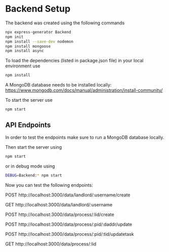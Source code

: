 # Backend Setup

The backend was created using the following commands
```bash
npx express-generator Backend
npm init
npm install --save-dev nodemon
npm install mongoose
npm install async
```

To load the dependencies (listed in package.json file) in your local environment use
```bash
npm install
```

A MongoDB database needs to be installed locally: https://www.mongodb.com/docs/manual/administration/install-community/

To start the server use
```bash
npm start
```

## API Endpoints

In order to test the endpoints make sure to run a MongoDB database locally.

Then start the server using
```bash
npm start
```

or in debug mode using
```bash
DEBUG=Backend:* npm start
```

Now you can test the following endpoints:

POST
http://localhost:3000/data/landlord/:username/create

GET
http://localhost:3000/data/landlord/:username

POST
http://localhost:3000/data/process/:lid/create

POST
http://localhost:3000/data/process/:pid/:daddr/update

POST
http://localhost:3000/data/process/:pid/:tid/updatetask

GET
http://localhost:3000/data/process/:lid